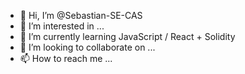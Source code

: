 - 👋 Hi, I’m @Sebastian-SE-CAS
- 👀 I’m interested in ...
- 🌱 I’m currently learning JavaScript / React + Solidity
- 💞️ I’m looking to collaborate on ...
- 📫 How to reach me ...

<!---
Sebastian-SE-CAS/Sebastian-SE-CAS is a ✨ special ✨ repository because its `README.md` (this file) appears on your GitHub profile.
You can click the Preview link to take a look at your changes.
--->
